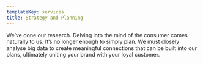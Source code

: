 ```yaml
---
templateKey: services
title: Strategy and Planning
---
```

We’ve done our research. Delving into the mind of the consumer comes naturally to us. It’s no longer enough to simply plan. We must closely analyse big data to create meaningful connections that can be built into our plans, ultimately uniting your brand with your loyal customer.
